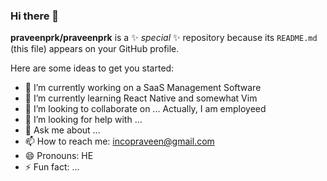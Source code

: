 ### Hi there 👋


**praveenprk/praveenprk** is a ✨ _special_ ✨ repository because its `README.md` (this file) appears on your GitHub profile.

Here are some ideas to get you started:

- 🔭 I’m currently working on a SaaS Management Software
- 🌱 I’m currently learning React Native and somewhat Vim 
- 👯 I’m looking to collaborate on ... Actually, I am employeed
- 🤔 I’m looking for help with ...
- 💬 Ask me about ...
- 📫 How to reach me: incopraveen@gmail.com
- 😄 Pronouns: HE
- ⚡ Fun fact: ...
